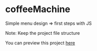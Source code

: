 # coffeeMachine
Simple menu design => first steps with JS

Note: Keep the project file structure

You can preview this project [here](https://fipie.github.io/coffeeMachine/)
